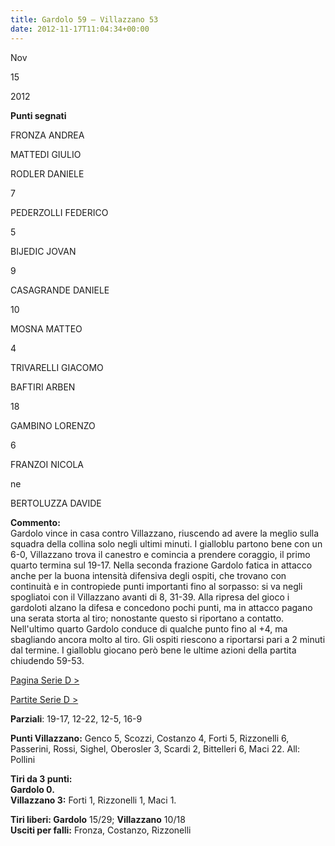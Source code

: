 ```yaml
---
title: Gardolo 59 – Villazzano 53
date: 2012-11-17T11:04:34+00:00
---
```

Nov

15

2012

**Punti segnati**

FRONZA ANDREA

MATTEDI GIULIO

RODLER DANIELE

7

PEDERZOLLI FEDERICO

5

BIJEDIC JOVAN

9

CASAGRANDE DANIELE

10

MOSNA MATTEO

4

TRIVARELLI GIACOMO

BAFTIRI ARBEN

18

GAMBINO LORENZO

6

FRANZOI NICOLA

ne

BERTOLUZZA DAVIDE

**Commento:**  
Gardolo vince in casa contro Villazzano, riuscendo ad avere la meglio sulla squadra della collina solo negli ultimi minuti. I gialloblu partono bene con un 6-0, Villazzano trova il canestro e comincia a prendere coraggio, il primo quarto termina sul 19-17. Nella seconda frazione Gardolo fatica in attacco anche per la buona intensità difensiva degli ospiti, che trovano con continuità e in contropiede punti importanti fino al sorpasso: si va negli spogliatoi con il Villazzano avanti di 8, 31-39. Alla ripresa del gioco i gardoloti alzano la difesa e concedono pochi punti, ma in attacco pagano una serata storta al tiro; nonostante questo si riportano a contatto. Nell'ultimo quarto Gardolo conduce di qualche punto fino al +4, ma sbagliando ancora molto al tiro. Gli ospiti riescono a riportarsi pari a 2 minuti dal termine. I gialloblu giocano però bene le ultime azioni della partita chiudendo 59-53.

[Pagina Serie D >](http://www.basketgardolo.it/serie-d)

[Partite Serie D >](http://www.basketgardolo.it/?tag=serie-d&cat=11)

**Parziali**: 19-17, 12-22, 12-5, 16-9

**Punti Villazzano:** Genco 5, Scozzi, Costanzo 4, Forti 5, Rizzonelli 6, Passerini, Rossi, Sighel, Oberosler 3, Scardi 2, Bittelleri 6, Maci 22. All: Pollini

**Tiri da 3 punti:**  
**Gardolo 0.**  
**Villazzano 3:** Forti 1, Rizzonelli 1, Maci 1.

**Tiri liberi: Gardolo** 15/29; **Villazzano** 10/18  
**Usciti per falli:** Fronza, Costanzo, Rizzonelli